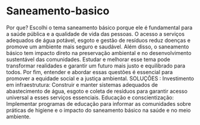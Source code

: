 # Saneamento-basico
Por que?
Escolhi o tema saneamento básico porque ele é fundamental para a saúde pública e a qualidade de vida das pessoas. O acesso a serviços adequados de água potável, esgoto e gestão de resíduos reduz doenças e promove um ambiente mais seguro e saudável. Além disso, o saneamento básico tem impacto direto na preservação ambiental e no desenvolvimento sustentável das comunidades. Estudar e melhorar esse tema pode transformar realidades e garantir um futuro mais justo e equilibrado para todos. Por fim, entender e abordar essas questões é essencial para promover a equidade social e a justiça ambiental. 
SOLUÇÕES : Investimento em infraestrutura: Construir e manter sistemas adequados de abastecimento de água, esgoto e coleta de resíduos para garantir acesso universal a esses serviços essenciais. Educação e conscientização: Implementar programas de educação para informar as comunidades sobre práticas de higiene e o impacto do saneamento básico na saúde e no meio ambiente.
